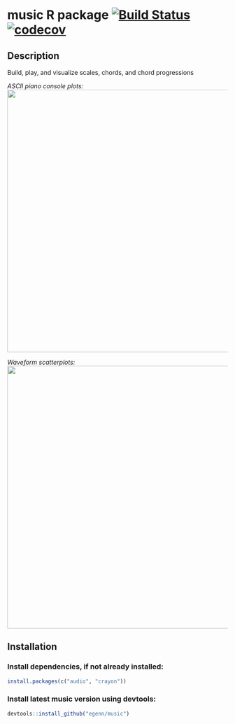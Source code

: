 **music** R package [![Build Status](https://travis-ci.com/egenn/music.svg?branch=master)](https://travis-ci.com/egenn/music) [![codecov](https://codecov.io/gh/egenn/music/branch/master/graph/badge.svg)](https://codecov.io/gh/egenn/music)
======================

## Description
Build, play, and visualize scales, chords, and chord progressions

_ASCII piano console plots:_  
<img align = "center" src="http://egenn.github.io/imgs/music_cplot.png" width="600">


_Waveform scatterplots:_  
<img align = "center" src="http://egenn.github.io/imgs/music_mplot_C4minor.png" width="600">


## Installation
### Install dependencies, if not already installed:
```r
install.packages(c("audio", "crayon"))
```
### Install latest **music** version using devtools:
```r
devtools::install_github("egenn/music")
```
